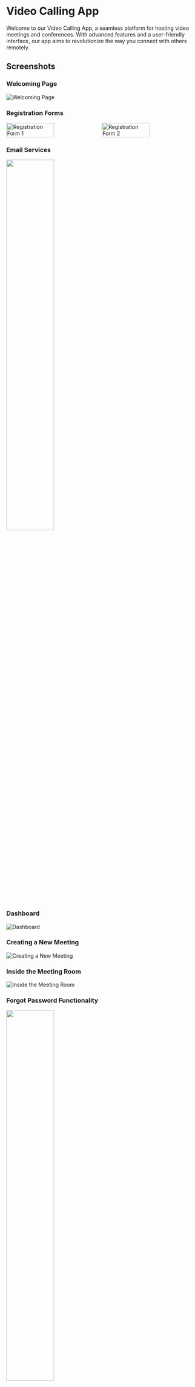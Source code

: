 # Video Calling App

Welcome to our Video Calling App, a seamless platform for hosting video meetings and conferences. With advanced features and a user-friendly interface, our app aims to revolutionize the way you connect with others remotely.

## Screenshots

### Welcoming Page
![Welcoming Page](https://github.com/muhammadov-q/Video-Calling-App/assets/90754835/380e127a-7a4d-4561-ba6c-6adeaa469ef9)

### Registration Forms
<div style="display: flex;">
    <img src="https://github.com/muhammadov-q/Video-Calling-App/assets/90754835/de1d6112-2b24-41ec-865d-50677918ced1" alt="Registration Form 1" width="50%">
    <img src="https://github.com/muhammadov-q/Video-Calling-App/assets/90754835/96f87855-2d39-454f-95c5-ed78c7da835d" alt="Registration Form 2" width="50%">
</div>

### Email Services
<img src= "https://github.com/muhammadov-q/Video-Calling-App/assets/90754835/f79ef0a7-6a1d-42db-a6b0-429523b6fc01" width="50%">

### Dashboard
![Dashboard](https://github.com/muhammadov-q/Video-Calling-App/assets/90754835/dc6173b3-6999-4487-a1d8-6cf5e8787777)

### Creating a New Meeting
![Creating a New Meeting](https://github.com/muhammadov-q/Video-Calling-App/assets/90754835/6f32b789-93e4-4588-a0f7-66430d88c1b0)

### Inside the Meeting Room
![Inside the Meeting Room](https://github.com/muhammadov-q/Video-Calling-App/assets/90754835/9f2a086f-d530-4ac0-91a4-a556bd88146f)

### Forgot Password Functionality
<img src= "https://github.com/muhammadov-q/Video-Calling-App/assets/90754835/3f2642af-ceb6-428e-8e3c-cae54da5ddf3)" width="50%">

## Features

- **User Registration**: Users can sign up and create accounts using our Django-powered registration forms.
  
- **Email Services**: Seamless integration with email services ensures smooth communication and account management.

- **Dashboard**: A comprehensive dashboard provides users with an overview of their meetings and settings.

- **Meeting Creation**: Easily create new meetings with various providers, such as ZegoCloud.

- **Secure Authentication**: Forgot password functionality ensures account security with temporary password reset links sent to registered emails.

## Technologies Used

- **Python Django Framework**: Powering the backend and server-side operations.
  
- **HTML/CSS/JavaScript**: Frontend development for creating an intuitive and responsive user interface.

- **ZegoCloud Integration**: Utilizing ZegoCloud for video calling and conferencing functionalities.

## Installation

To run the Video Calling App locally, follow these steps:

1. Clone the repository:
  ```git clone https://github.com/muhammadov-q/Video-Calling-App.git```
2. Install dependencies:
  ```pip install -r requirements.txt```
3. Run the Django development server:
   Access the app via your web browser at `http://localhost:8000

## Contributing

Contributions are welcome! Feel free to open issues or pull requests to suggest new features, report bugs, or improve the existing codebase.

## License

This project is licensed under the [MIT License](LICENSE).


